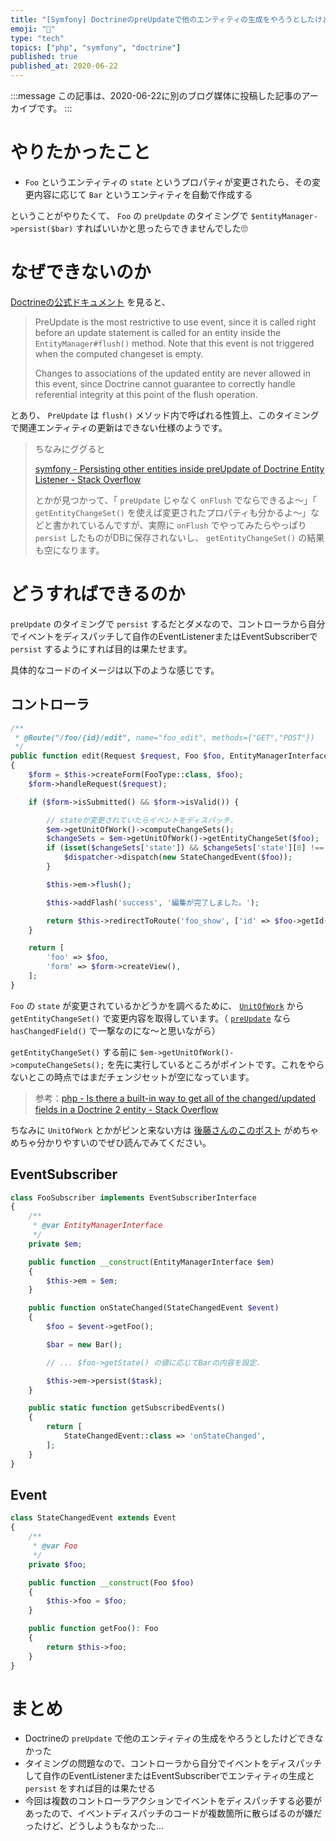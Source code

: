 ```yaml
---
title: "[Symfony] DoctrineのpreUpdateで他のエンティティの生成をやろうとしたけどできなかった話（解決策あり）"
emoji: "🎻"
type: "tech"
topics: ["php", "symfony", "doctrine"]
published: true
published_at: 2020-06-22
---
```


:::message
この記事は、2020-06-22に別のブログ媒体に投稿した記事のアーカイブです。
:::

# やりたかったこと

* `Foo` というエンティティの `state` というプロパティが変更されたら、その変更内容に応じて `Bar` というエンティティを自動で作成する

ということがやりたくて、 `Foo` の `preUpdate` のタイミングで `$entityManager->persist($bar)` すればいいかと思ったらできませんでした🙄

# なぜできないのか

[Doctrineの公式ドキュメント](https://www.doctrine-project.org/projects/doctrine-orm/en/latest/reference/events.html#preupdate) を見ると、

> PreUpdate is the most restrictive to use event, since it is called right before an update statement is called for an entity inside the `EntityManager#flush()` method. Note that this event is not triggered when the computed changeset is empty.
>
> Changes to associations of the updated entity are never allowed in this event, since Doctrine cannot guarantee to correctly handle referential integrity at this point of the flush operation.

とあり、 `PreUpdate` は `flush()` メソッド内で呼ばれる性質上、このタイミングで関連エンティティの更新はできない仕様のようです。

> ちなみにググると
> 
> [symfony - Persisting other entities inside preUpdate of Doctrine Entity Listener - Stack Overflow](https://stackoverflow.com/questions/30734814/persisting-other-entities-inside-preupdate-of-doctrine-entity-listener#answer-30741471)
> 
> とかが見つかって、「 `preUpdate` じゃなく `onFlush` でならできるよ〜」「 `getEntityChangeSet()` を使えば変更されたプロパティも分かるよ〜」などと書かれているんですが、実際に `onFlush` でやってみたらやっぱり `persist` したものがDBに保存されないし、 `getEntityChangeSet()` の結果も空になります。

# どうすればできるのか

`preUpdate` のタイミングで `persist` するだとダメなので、コントローラから自分でイベントをディスパッチして自作のEventListenerまたはEventSubscriberで `persist` するようにすれば目的は果たせます。

具体的なコードのイメージは以下のような感じです。

## コントローラ

```php
/**
 * @Route("/foo/{id}/edit", name="foo_edit", methods={"GET","POST"})
 */
public function edit(Request $request, Foo $foo, EntityManagerInterface $em, EventDispatcherInterface $dispatcher)
{
    $form = $this->createForm(FooType::class, $foo);
    $form->handleRequest($request);

    if ($form->isSubmitted() && $form->isValid()) {

        // stateが変更されていたらイベントをディスパッチ.
        $em->getUnitOfWork()->computeChangeSets();
        $changeSets = $em->getUnitOfWork()->getEntityChangeSet($foo);
        if (isset($changeSets['state']) && $changeSets['state'][0] !== $changeSets['state'][1]) {
            $dispatcher->dispatch(new StateChangedEvent($foo));
        }

        $this->em->flush();

        $this->addFlash('success', '編集が完了しました。');

        return $this->redirectToRoute('foo_show', ['id' => $foo->getId()]);
    }

    return [
        'foo' => $foo,
        'form' => $form->createView(),
    ];
}
```

`Foo` の `state` が変更されているかどうかを調べるために、 [`UnitOfWork`](https://github.com/doctrine/orm/blob/master/lib/Doctrine/ORM/UnitOfWork.php) から `getEntityChangeSet()` で変更内容を取得しています。（ [`preUpdate`](https://www.doctrine-project.org/projects/doctrine-orm/en/2.7/reference/events.html#preupdate) なら `hasChangedField()` で一撃なのにな〜と思いながら）

`getEntityChangeSet()` する前に `$em->getUnitOfWork()->computeChangeSets();` を先に実行しているところがポイントです。これをやらないとこの時点ではまだチェンジセットが空になっています。

> 参考：[php - Is there a built-in way to get all of the changed/updated fields in a Doctrine 2 entity - Stack Overflow](https://stackoverflow.com/questions/9057558/is-there-a-built-in-way-to-get-all-of-the-changed-updated-fields-in-a-doctrine-2)

ちなみに `UnitOfWork` とかがピンと来ない方は [後藤さんのこのポスト](https://ja.stackoverflow.com/questions/3104/) がめちゃめちゃ分かりやすいのでぜひ読んでみてください。

## EventSubscriber

```php
class FooSubscriber implements EventSubscriberInterface
{
    /**
     * @var EntityManagerInterface
     */
    private $em;

    public function __construct(EntityManagerInterface $em)
    {
        $this->em = $em;
    }

    public function onStateChanged(StateChangedEvent $event)
    {
        $foo = $event->getFoo();

        $bar = new Bar();

        // ... $foo->getState() の値に応じてBarの内容を設定.

        $this->em->persist($task);
    }

    public static function getSubscribedEvents()
    {
        return [
            StateChangedEvent::class => 'onStateChanged',
        ];
    }
}
```

## Event

```php
class StateChangedEvent extends Event
{
    /**
     * @var Foo
     */
    private $foo;

    public function __construct(Foo $foo)
    {
        $this->foo = $foo;
    }

    public function getFoo(): Foo
    {
        return $this->foo;
    }
}
```

# まとめ

* Doctrineの `preUpdate` で他のエンティティの生成をやろうとしたけどできなかった
* タイミングの問題なので、コントローラから自分でイベントをディスパッチして自作のEventListenerまたはEventSubscriberでエンティティの生成と `persist` をすれば目的は果たせる
* 今回は複数のコントローラアクションでイベントをディスパッチする必要があったので、イベントディスパッチのコードが複数箇所に散らばるのが嫌だったけど、どうしようもなかった…
